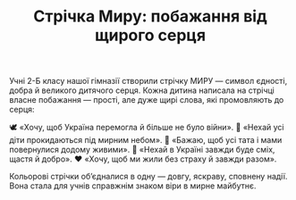 ﻿---
title: "Стрічка Миру: побажання від щирого серця"
---

Учні 2-Б класу нашої гімназії створили стрічку МИРУ — символ єдності, добра й великого дитячого серця. Кожна дитина написала на стрічці власне побажання — прості, але дуже щирі слова, які промовляють до серця:

🕊️ «Хочу, щоб Україна перемогла й більше не було війни».
💛 «Нехай усі діти прокидаються під мирним небом».
🌻 «Бажаю, щоб усі тата і мами повернулися додому живими».
🌈 «Нехай в Україні завжди буде сміх, щастя й добро».
❤️ «Хочу, щоб ми жили без страху й завжди разом».

Кольорові стрічки об’єдналися в одну — довгу, яскраву, сповнену надії. Вона стала для учнів справжнім знаком віри в мирне майбутнє.

<slideshow />

<youtube id="L_DvRiarPDM" />